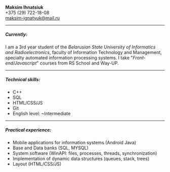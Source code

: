 __Maksim Ihnatsiuk__  
+375 (29) 722-18-08  
maksim-ignatyuk@mail.ru  

***

##### Currently:
I am a 3rd year student of the _Belarusian State University of Informatics and Radioelectronics_, faculty of Information Technology and Management, specialty automated information processing systems. I take "_Front-end/Javascript_" courses from RS School and Way-UP. 

***

##### Technical skills:
* C++
* SQL
* HTML/CSS/JS
* Git
* English level: ~Intermediate

***

##### Practical experience:
* Mobile applications for information systems (Android Java)
* Base and Data banks (SQL, MYSQL)
* System software (WinAPI: files, processes, threads, synchronization)
* Implementation of dynamic data structures (queues, stack, trees)
* Layout (HTML/CSS/JS)
